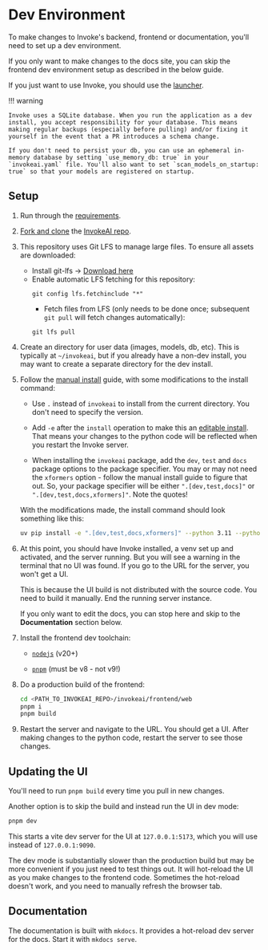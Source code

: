 # Dev Environment

To make changes to Invoke's backend, frontend or documentation, you'll need to set up a dev environment.

If you only want to make changes to the docs site, you can skip the frontend dev environment setup as described in the below guide.

If you just want to use Invoke, you should use the [launcher][launcher link].

!!! warning

    Invoke uses a SQLite database. When you run the application as a dev install, you accept responsibility for your database. This means making regular backups (especially before pulling) and/or fixing it yourself in the event that a PR introduces a schema change.

    If you don't need to persist your db, you can use an ephemeral in-memory database by setting `use_memory_db: true` in your `invokeai.yaml` file. You'll also want to set `scan_models_on_startup: true` so that your models are registered on startup.

## Setup

1. Run through the [requirements][requirements link].

2. [Fork and clone][forking link] the [InvokeAI repo][repo link].

3. This repository uses Git LFS to manage large files. To ensure all assets are downloaded:
      - Install git-lfs → [Download here](https://git-lfs.com/)
      - Enable automatic LFS fetching for this repository:
        ```shell
        git config lfs.fetchinclude "*"
        ```
        - Fetch files from LFS (only needs to be done once; subsequent `git pull` will fetch changes automatically):
        ```
        git lfs pull
        ```
4. Create an directory for user data (images, models, db, etc). This is typically at `~/invokeai`, but if you already have a non-dev install, you may want to create a separate directory for the dev install.

5. Follow the [manual install][manual install link] guide, with some modifications to the install command:

      - Use `.` instead of `invokeai` to install from the current directory. You don't need to specify the version.

      - Add `-e` after the `install` operation to make this an [editable install][editable install link]. That means your changes to the python code will be reflected when you restart the Invoke server.

      - When installing the `invokeai` package, add the `dev`, `test` and `docs` package options to the package specifier. You may or may not need the `xformers` option - follow the manual install guide to figure that out. So, your package specifier will be either `".[dev,test,docs]"` or `".[dev,test,docs,xformers]"`. Note the quotes!

     With the modifications made, the install command should look something like this:

      ```sh
      uv pip install -e ".[dev,test,docs,xformers]" --python 3.11 --python-preference only-managed --index=https://download.pytorch.org/whl/cu124 --reinstall
      ```

6. At this point, you should have Invoke installed, a venv set up and activated, and the server running. But you will see a warning in the terminal that no UI was found. If you go to the URL for the server, you won't get a UI.

      This is because the UI build is not distributed with the source code. You need to build it manually. End the running server instance.

      If you only want to edit the docs, you can stop here and skip to the **Documentation** section below.

7. Install the frontend dev toolchain:

      - [`nodejs`](https://nodejs.org/) (v20+)

      - [`pnpm`](https://pnpm.io/8.x/installation) (must be v8 - not v9!)

8. Do a production build of the frontend:

      ```sh
      cd <PATH_TO_INVOKEAI_REPO>/invokeai/frontend/web
      pnpm i
      pnpm build
      ```

9. Restart the server and navigate to the URL. You should get a UI. After making changes to the python code, restart the server to see those changes.

## Updating the UI

You'll need to run `pnpm build` every time you pull in new changes.

Another option is to skip the build and instead run the UI in dev mode:

```sh
pnpm dev
```

This starts a vite dev server for the UI at `127.0.0.1:5173`, which you will use instead of `127.0.0.1:9090`.

The dev mode is substantially slower than the production build but may be more convenient if you just need to test things out. It will hot-reload the UI as you make changes to the frontend code. Sometimes the hot-reload doesn't work, and you need to manually refresh the browser tab.

## Documentation

The documentation is built with `mkdocs`. It provides a hot-reload dev server for the docs. Start it with `mkdocs serve`.

[launcher link]: ../installation/quick_start.md
[forking link]: https://docs.github.com/en/pull-requests/collaborating-with-pull-requests/working-with-forks/fork-a-repo
[requirements link]: ../installation/requirements.md
[repo link]: https://github.com/invoke-ai/InvokeAI
[manual install link]: ../installation/manual.md
[editable install link]: https://pip.pypa.io/en/latest/cli/pip_install/#cmdoption-e
